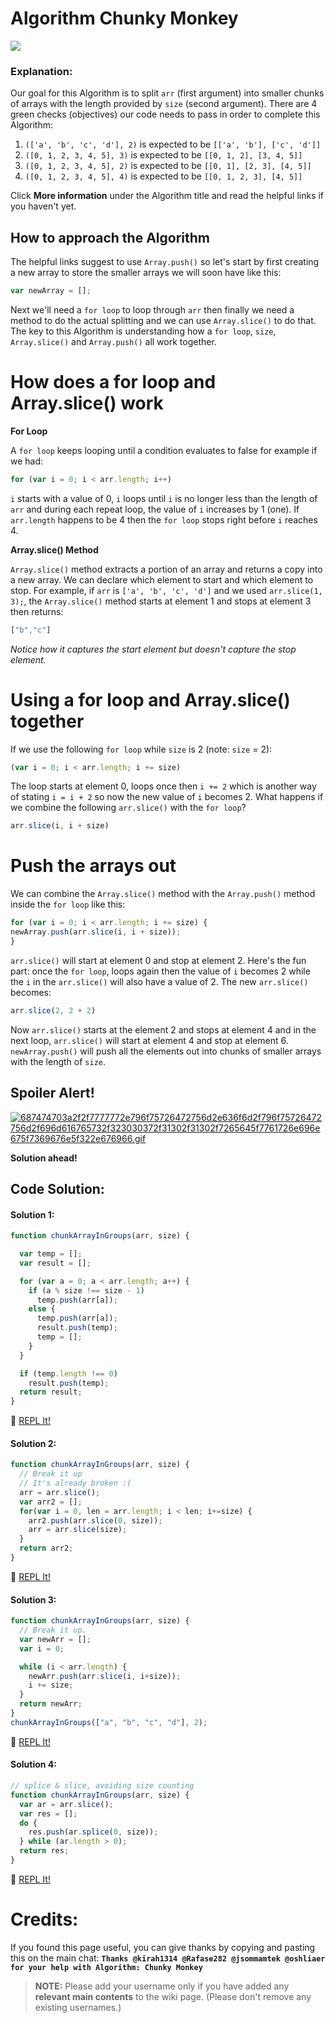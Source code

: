# Algorithm Chunky Monkey

![](http://i.imgur.com/RdrnNvA.png)

### Explanation:
Our goal for this Algorithm is to split `arr` (first argument) into smaller chunks of arrays with the length provided by `size` (second argument). There are 4 green checks (objectives) our code needs to pass in order to complete this Algorithm:
1. `(['a', 'b', 'c', 'd'], 2)` is expected to be `[['a', 'b'], ['c', 'd']]`
2. `([0, 1, 2, 3, 4, 5], 3)` is expected to be `[[0, 1, 2], [3, 4, 5]]`
3. `([0, 1, 2, 3, 4, 5], 2)` is expected to be `[[0, 1], [2, 3], [4, 5]]`
4. `([0, 1, 2, 3, 4, 5], 4)` is expected to be `[[0, 1, 2, 3], [4, 5]]`

Click **More information** under the Algorithm title and read the helpful links if you haven't yet.   

## How to approach the Algorithm
The helpful links suggest to use `Array.push()` so let's start by first creating a new array to store the smaller arrays we will soon have like this:

```js
var newArray = [];
```

  Next we'll need a `for loop` to loop through `arr` then finally we need a method to do the actual splitting and we can use `Array.slice()` to do that. The key to this Algorithm is understanding how a `for loop`, `size`, `Array.slice()` and `Array.push()` all work together.  

# How does a for loop and Array.slice() work
**For Loop**

A `for loop` keeps looping until a condition evaluates to false for example if we had:

```js
for (var i = 0; i < arr.length; i++)
```

  `i` starts with a value of 0, `i` loops until `i` is no longer less than the length of `arr` and during each repeat loop, the value of `i` increases by 1 (one). If `arr.length` happens to be 4 then the `for loop` stops right before `i` reaches 4.  

**Array.slice() Method**

`Array.slice()` method extracts a portion of an array and returns a copy into a new array. We can declare which element to start and which element to stop. For example, if `arr` is `['a', 'b', 'c', 'd']` and we used `arr.slice(1, 3);`, the `Array.slice()` method starts at element 1 and stops at element 3 then returns:

```js
["b","c"]
```

_Notice how it captures the start element but doesn't capture the stop element._  

# Using a for loop and Array.slice() together
If we use the following `for loop` while `size` is 2 (note: `size` = 2):

```js
(var i = 0; i < arr.length; i += size)
```

  The loop starts at element 0, loops once then `i += 2` which is another way of stating `i = i + 2` so now the new value of `i` becomes 2. What happens if we combine the following `arr.slice()` with the `for loop`?

```js
arr.slice(i, i + size)
```

# Push the arrays out
We can combine the `Array.slice()` method with the `Array.push()` method inside the `for loop` like this:

```js
for (var i = 0; i < arr.length; i += size) {
newArray.push(arr.slice(i, i + size));
}
```

  `arr.slice()` will start at element 0 and stop at element 2. Here's the fun part: once the `for loop`, loops again then the value of `i` becomes 2 while the `i` in the `arr.slice()` will also have a value of 2. The new `arr.slice()` becomes:

```js
arr.slice(2, 2 + 2)
```

  Now `arr.slice()` starts at the element 2 and stops at element 4 and in the next loop, `arr.slice()` will start at element 4 and stop at element 6. `newArray.push()` will push all the elements out into chunks of smaller arrays with the length of `size`.

## Spoiler Alert!
[![687474703a2f2f7777772e796f75726472756d2e636f6d2f796f75726472756d2f696d616765732f323030372f31302f31302f7265645f7761726e696e675f7369676e5f322e676966.gif](https://files.gitter.im/FreeCodeCamp/Wiki/nlOm/thumb/687474703a2f2f7777772e796f75726472756d2e636f6d2f796f75726472756d2f696d616765732f323030372f31302f31302f7265645f7761726e696e675f7369676e5f322e676966.gif)](https://files.gitter.im/FreeCodeCamp/Wiki/nlOm/687474703a2f2f7777772e796f75726472756d2e636f6d2f796f75726472756d2f696d616765732f323030372f31302f31302f7265645f7761726e696e675f7369676e5f322e676966.gif)

**Solution ahead!**  

## Code Solution:

#### Solution 1:

```js
function chunkArrayInGroups(arr, size) {

  var temp = [];
  var result = [];

  for (var a = 0; a < arr.length; a++) {
    if (a % size !== size - 1)
      temp.push(arr[a]);
    else {
      temp.push(arr[a]);
      result.push(temp);
      temp = [];
    }
  }

  if (temp.length !== 0)
    result.push(temp);
  return result;
}
```

:rocket: [REPL It!](https://repl.it/CLjU/24)

#### Solution 2:

```js
function chunkArrayInGroups(arr, size) {
  // Break it up
  // It's already broken :(
  arr = arr.slice();
  var arr2 = [];
  for(var i = 0, len = arr.length; i < len; i+=size) {
    arr2.push(arr.slice(0, size));
    arr = arr.slice(size);
  }
  return arr2;
}
```

:rocket: [REPL It!](https://repl.it/CLjU/25)

#### Solution 3:

```js
function chunkArrayInGroups(arr, size) {
  // Break it up.
  var newArr = [];
  var i = 0;

  while (i < arr.length) {
    newArr.push(arr.slice(i, i+size));
    i += size;
  }
  return newArr;
}
chunkArrayInGroups(["a", "b", "c", "d"], 2);
```

:rocket: [REPL It!](https://repl.it/CLjU/26)

#### Solution 4:

```js
// splice & slice, avoiding size counting
function chunkArrayInGroups(arr, size) {
  var ar = arr.slice();
  var res = [];
  do {
    res.push(ar.splice(0, size));
  } while (ar.length > 0);
  return res;
}
```

:rocket: [REPL It!](https://repl.it/CLjU/27)

# Credits:
If you found this page useful, you can give thanks by copying and pasting this on the main chat: **`Thanks @kirah1314 @Rafase282 @jsommamtek @oshliaer for your help with Algorithm: Chunky Monkey`**

> **NOTE:** Please add your username only if you have added any **relevant main contents** to the wiki page. (Please don't remove any existing usernames.)
